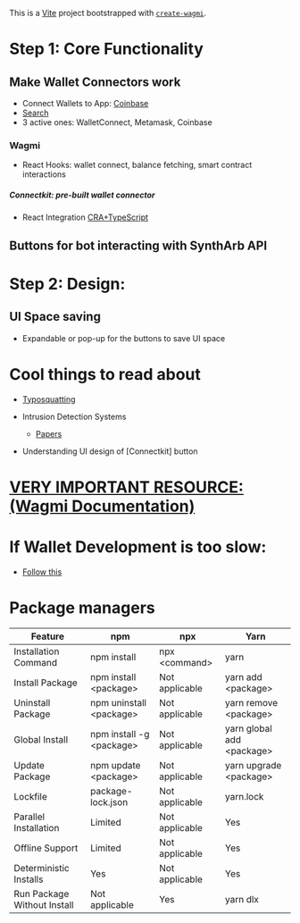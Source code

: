This is a [Vite](https://vitejs.dev) project bootstrapped with [`create-wagmi`](https://github.com/wevm/wagmi/tree/main/packages/create-wagmi).

# Step 1: Core Functionality
## Make Wallet Connectors work
- Connect Wallets to App: [Coinbase](https://docs.cdp.coinbase.com/wallet-sdk/docs/web3-react)
- [Search](https://www.perplexity.ai/search/what-is-the-alchemy-sdk-RCh57xFGQve8FoIRejvJRg)
- 3 active ones: WalletConnect, Metamask, Coinbase 
### Wagmi
- React Hooks: wallet connect, balance fetching, smart contract interactions
##### Connectkit: pre-built wallet connector
- React Integration [CRA+TypeScript](https://github.com/family/connectkit/tree/main/examples/cra)

## Buttons for bot interacting with SynthArb API

# Step 2: Design:
## UI Space saving
- Expandable or pop-up for the buttons to save UI space


# Cool things to read about
- [Typosquatting](chrome-extension://efaidnbmnnnibpcajpcglclefindmkaj/https://incolumitas.com/data/thesis.pdf)
- Intrusion Detection Systems 
    - [Papers](https://paperswithcode.com/task/intrusion-detection)

- Understanding UI design of [Connectkit] button

# [VERY IMPORTANT RESOURCE: (Wagmi Documentation)]()

# If Wallet Development is too slow:
- [Follow this](https://www.perplexity.ai/search/react-applications-are-too-mem-TCNrAgzfTgOz8iamjF06mw)


# Package managers
<table><thead><tr><th>Feature</th><th>npm</th><th>npx</th><th>Yarn</th></tr></thead><tbody><tr><td>Installation Command</td><td>npm install</td><td>npx &lt;command&gt;</td><td>yarn</td></tr><tr><td>Install Package</td><td>npm install &lt;package&gt;</td><td>Not applicable</td><td>yarn add &lt;package&gt;</td></tr><tr><td>Uninstall Package</td><td>npm uninstall &lt;package&gt;</td><td>Not applicable</td><td>yarn remove &lt;package&gt;</td></tr><tr><td>Global Install</td><td>npm install -g &lt;package&gt;</td><td>Not applicable</td><td>yarn global add &lt;package&gt;</td></tr><tr><td>Update Package</td><td>npm update &lt;package&gt;</td><td>Not applicable</td><td>yarn upgrade &lt;package&gt;</td></tr><tr><td>Lockfile</td><td>package-lock.json</td><td>Not applicable</td><td>yarn.lock</td></tr><tr><td>Parallel Installation</td><td>Limited</td><td>Not applicable</td><td>Yes</td></tr><tr><td>Offline Support</td><td>Limited</td><td>Not applicable</td><td>Yes</td></tr><tr><td>Deterministic Installs</td><td>Yes</td><td>Not applicable</td><td>Yes</td></tr><tr><td>Run Package Without Install</td><td>Not applicable</td><td>Yes</td><td>yarn dlx</td></tr></tbody></table>
